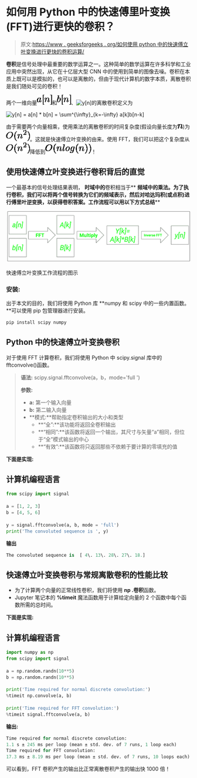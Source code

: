 # 如何用 Python 中的快速傅里叶变换(FFT)进行更快的卷积？

> 原文:[https://www . geeksforgeeks . org/如何使用 python 中的快速傅立叶变换进行更快的卷积运算/](https://www.geeksforgeeks.org/how-to-perform-faster-convolutions-using-fast-fourier-transformfft-in-python/)

**卷积**是信号处理中最重要的数学运算之一。这种简单的数学运算在许多科学和工业应用中突然出现，从它在十亿层大型 CNN 中的使用到简单的图像去噪。卷积在本质上既可以是模拟的，也可以是离散的，但由于现代计算机的数字本质，离散卷积是我们随处可见的卷积！

两个一维向量![a[n]     ](img/69c70ba7a7102d1b044d331d2a030a74.png "Rendered by QuickLaTeX.com")和![b[n]     ](img/061dd19ac7cc9d576e24fedb0900e2f5.png "Rendered by QuickLaTeX.com")、![y[n]     ](img/d208dd5094625780501da5e3efd9e02d.png "Rendered by QuickLaTeX.com")的离散卷积定义为

![y[n] = a[n] * b[n] = \sum^{\infty}_{k=-\infty} a[k]b[n-k]](img/58d7f291a2608bbf5911377951139f4c.png "Rendered by QuickLaTeX.com")

由于需要两个向量相乘，使用乘法的离散卷积的时间复杂度(假设向量长度为![n     ](img/fa0f9698e6e59ce8e3e999505a99dbbe.png "Rendered by QuickLaTeX.com"))为![O(n^2)     ](img/c9b304f5fdd2fd5f344442e539900fd1.png "Rendered by QuickLaTeX.com")。这就是快速傅立叶变换的由来。使用 FFT，我们可以把这个复杂度从![O(n^2)     ](img/c9b304f5fdd2fd5f344442e539900fd1.png "Rendered by QuickLaTeX.com")降低到![O(nlog(n))     ](img/95926f11c7e5c38b860b67f14979e384.png "Rendered by QuickLaTeX.com")！

## 使用快速傅立叶变换进行卷积背后的直觉

一个最基本的信号处理结果表明， **时域中的**卷积相当于** **频域中的乘法。为了执行卷积，我们可以将两个信号转换为它们的频域表示，然后对哈达玛积(或点积)进行傅里叶逆变换，以获得卷积答案。工作流程可以用以下方式总结****

![](img/a70cdf8176f041d540a823f320dcd4ab.png)

快速傅立叶变换工作流程的图示

### 安装:

出于本文的目的，我们将使用 Python 库 **numpy 和 scipy 中的一些内置函数。**可以使用 pip 包管理器进行安装。

```py
pip install scipy numpy
```

## Python 中的快速傅立叶变换卷积

对于使用 FFT 计算卷积，我们将使用 Python 中 scipy.signal 库中的 fftconvolve()函数。

> **语法:** scipy.signal.fftconvolve(a，b，mode='full ')
> 
> **参数:**
> 
> *   **a:** 第一个输入向量
> *   **b:** 第二输入向量
> *   **模式:**帮助指定卷积输出的大小和类型
>     *   **“全”:**该功能将返回全卷积输出
>     *   **“相同”:**该函数将返回一个输出，其尺寸与矢量“a”相同，但位于“全”模式输出的中心
>     *   **“有效”:**该函数将只返回那些不依赖于要计算的零填充的值

**下面是实现:**

## 计算机编程语言

```py
from scipy import signal

a = [1, 2, 3]
b = [4, 5, 6]

y = signal.fftconvolve(a, b, mode = 'full')
print('The convoluted sequence is ', y)
```

**输出**

```py
The convoluted sequence is  [ 4\. 13\. 28\. 27\. 18.]
```

## 快速傅立叶变换卷积与常规离散卷积的性能比较

*   为了计算两个向量的正常线性卷积，我们将使用 **np .卷积**函数。
*   Jupyter 笔记本的 **%timeit** 魔法函数用于计算给定向量的 2 个函数中每个函数所需的总时间。

**下面是实现:**

## 计算机编程语言

```py
import numpy as np
from scipy import signal

a = np.random.randn(10**5)
b = np.random.randn(10**5)

print('Time required for normal discrete convolution:')
%timeit np.convolve(a, b)

print('Time required for FFT convolution:')
%timeit signal.fftconvolve(a, b)
```

**输出:**

```py
Time required for normal discrete convolution:
1.1 s ± 245 ms per loop (mean ± std. dev. of 7 runs, 1 loop each)
Time required for FFT convolution:
17.3 ms ± 8.19 ms per loop (mean ± std. dev. of 7 runs, 10 loops each)
```

可以看到，FFT 卷积产生的输出比正常离散卷积产生的输出快 1000 倍！